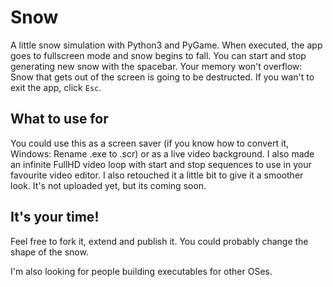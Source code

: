 # Snow
A little snow simulation with Python3 and PyGame. When executed, the app goes to fullscreen mode and snow begins to fall. You can start and stop generating new snow with the spacebar. Your memory won't overflow: Snow that gets out of the screen is going to be destructed. If you wan't to exit the app, click `Esc`.

## What to use for
You could use this as a screen saver (if you know how to convert it, Windows: Rename .exe to .scr) or as a live video background. I also made an infinite FullHD video loop with start and stop sequences to use in your favourite video editor. I also retouched it a little bit to give it a smoother look. It's not uploaded yet, but its coming soon.

## It's your time!
Feel free to fork it, extend and publish it. You could probably change the shape of the snow.

I'm also looking for people building executables for other OSes.
